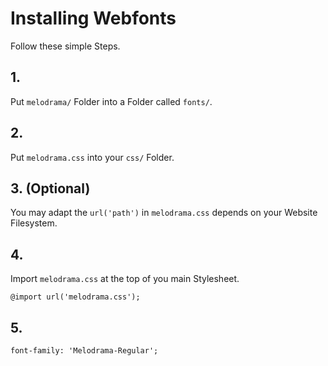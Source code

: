 # Installing Webfonts
Follow these simple Steps.

## 1.
Put `melodrama/` Folder into a Folder called `fonts/`.

## 2.
Put `melodrama.css` into your `css/` Folder.

## 3. (Optional)
You may adapt the `url('path')` in `melodrama.css` depends on your Website Filesystem.

## 4.
Import `melodrama.css` at the top of you main Stylesheet.

```
@import url('melodrama.css');
```

## 5.


```
font-family: 'Melodrama-Regular';
```

